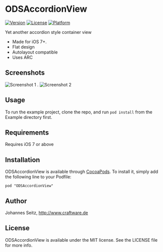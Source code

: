 # ODSAccordionView

[![Version](https://img.shields.io/cocoapods/v/ODSAccordionView.svg?style=flat)](http://cocoadocs.org/docsets/ODSAccordionView)
[![License](https://img.shields.io/cocoapods/l/ODSAccordionView.svg?style=flat)](http://cocoadocs.org/docsets/ODSAccordionView)
[![Platform](https://img.shields.io/cocoapods/p/ODSAccordionView.svg?style=flat)](http://cocoadocs.org/docsets/ODSAccordionView)

Yet another accordion style container view

* Made for iOS 7+.
* Flat design
* Autolayout compatible
* Uses ARC

## Screenshots

![Screenshot 1](Screenshot1.png) . 
![Screenshot 2](Screenshot2.png)

## Usage

To run the example project, clone the repo, and run `pod install` from the Example directory first.

## Requirements

Requires iOS 7 or above

## Installation

ODSAccordionView is available through [CocoaPods](http://cocoapods.org). To install
it, simply add the following line to your Podfile:

    pod "ODSAccordionView"

## Author

Johannes Seitz, http://www.craftware.de 

## License

ODSAccordionView is available under the MIT license. See the LICENSE file for more info.

